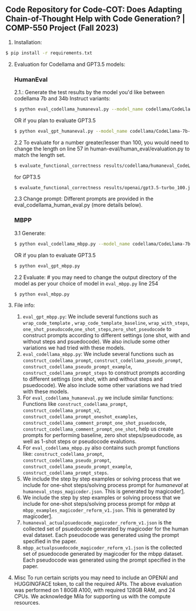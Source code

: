## Code Repository for Code-COT: Does Adapting Chain-of-Thought Help with Code Generation? |  COMP-550 Project (Fall 2023)

1. Installation:
```bash
$ pip install -r requirements.txt
```


2. Evaluation for Codellama and GPT3.5 models:
    ### HumanEval
   
    2.1.: Generate the test results by the model you'd like between codellama 7b and 34b Instruct variants:
    ```bash
    $ python eval_codellama_humaneval.py --model_name codellama/CodeLlama-7b-Instruct-hf --length 100
    ```
    OR if you plan to evaluate GPT3.5
    ```bash
    $ python eval_gpt_humaneval.py --model_name codellama/CodeLlama-7b-Instruct-hf --length 100
    ``` 
    2.2 To evaluate for a number greater/lesser than 100, you would need to change the length on line 57 in human-eval/human_eval/evaluation.py to match the length set.
    ```bash
    $ evaluate_functional_correctness results/codellama/humaneval_CodeLlama-7b-Instruct-hf_100.jsonl
    ```
    for GPT3.5
    ```bash
    $ evaluate_functional_correctness results/openai/gpt3.5-turbo_100.jsonl
    ``` 
    2.3 Change prompt: Different prompts are provided in the eval_codellama_human_eval.py (more details below).

    ### MBPP
    3.1 Generate:
    ```bash
    $ python eval_codellama_mbpp.py --model_name codellama/CodeLlama-7b-Instruct-hf --length 100
    ```
    OR if you plan to evaluate GPT3.5
    ```bash
    $ python eval_gpt_mbpp.py 
    ``` 
   2.2 Evaluate: # you may need to change the output directory of the model as per your choice of model in ```eval_mbpp.py``` line 254
    ```bash
    $ python eval_mbpp.py
    ```

3. File info:
 
   1. ```eval_gpt_mbpp.py```:
    We include several functions such as ```wrap_code_template``` , ```wrap_code_template_baseline```, ```wrap_with_steps```, ```one_shot_pseudocode```,```one_shot_steps```,```zero_shot_pseudocode``` to construct prompts according to different settings  (one shot, with and without steps and psuedocode). We also include some other variations we had tried with these models.
   2. ```eval_codellama_mbpp.py```:
    We include several functions such as ```construct_codellama_prompt```, ```construct_codellama_pseudo_prompt```, ```construct_codellama_pseudo_prompt_example```, ```construct_codellama_prompt_steps``` to construct prompts according to different settings  (one shot, with and without steps and psuedocode). We also include some other variations we had tried with these models.
   3. For ```eval_codellama_humaneval.py``` we include similar functions:
   Functions like ```construct_codellama_prompt```, ```construct_codellama_prompt_v2```, ```construct_codellama_prompt_oneshot_examples```, ```construct_codellama_comment_prompt_one_shot_psuedocode```, ```construct_codellama_comment_prompt_one_shot```, help us create prompts for performing baseline, zero shot steps/pseudocode, as well as 1-shot steps or pseudocode evalutions.
   4. For ```eval_codellama_mbpp.py``` also contains such prompt functions like:
      ```construct_codellama_prompt```, ```construct_codellama_pseudo_prompt```, ```construct_codellama_pseudo_prompt_example```, ```construct_codellama_prompt_steps```.
   5. We include the step by step examples or solving process that we include for one-shot steps/solving process prompt for *humaneval* at 
   ```humaneval_steps_magicoder.json```. This is generated by magicoder[1](https://huggingface.co/ise-uiuc/Magicoder-CL-7B). 
   6. We include the step by step examples or solving process that we include for one-shot steps/solving process prompt for *mbpp* at         
   ```mbpp_examples_magicoder_reform_v1.json```. This is generated by magicoder[1](https://huggingface.co/ise-uiuc/Magicoder-CL-7B).
   7. ```humaneval_actualpsuedocode_magicoder_reform_v1.json``` is the collected set of psuedocode generated by magicoder for the human eval dataset. Each pseudocode was generated using the prompt specified in the paper. 
   8. ```mbpp_actualpsuedocode_magicoder_reform_v1.json``` is the collected set of psuedocode generated by magicoder for the mbpp dataset. Each pseudocode was generated using the prompt specified in the paper. 
   
4. Misc
    To run certain scripts you may need to include an OPENAI and HUGGINGFACE token, to call the required APIs.
    The above evaluation was performed on 1 80GB A100, with required 128GB RAM, and 24 CPUs. We acknowledge Mila for supporting us with the compute resources.
    
   
    
